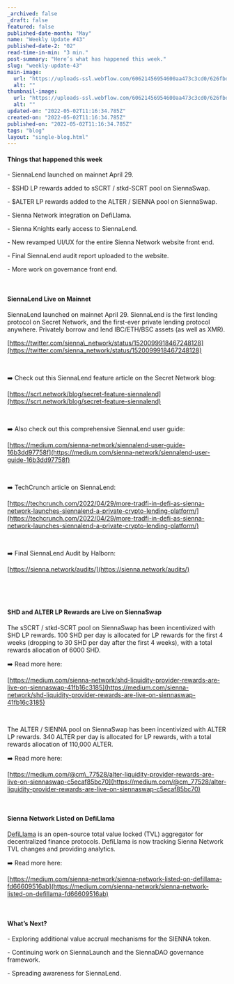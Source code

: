 ```yaml
---
_archived: false
_draft: false
featured: false
published-date-month: "May"
name: "Weekly Update #43"
published-date-2: "02"
read-time-in-min: "3 min."
post-summary: "Here’s what has happened this week."
slug: "weekly-update-43"
main-image:
  url: "https://uploads-ssl.webflow.com/60621456954600aa473c3cd0/626fbd849fc5ac07e4d86630_weekly-update-43%20Blog-min.jpeg"
  alt: ""
thumbnail-image:
  url: "https://uploads-ssl.webflow.com/60621456954600aa473c3cd0/626fbd87a013c14ba014f242_weekly-update-43%20Blog%20Thump-min.jpeg"
  alt: ""
updated-on: "2022-05-02T11:16:34.785Z"
created-on: "2022-05-02T11:16:34.785Z"
published-on: "2022-05-02T11:16:34.785Z"
tags: "blog"
layout: "single-blog.html"
---
```


#### Things that happened this week

\- SiennaLend launched on mainnet April 29.

\- $SHD LP rewards added to sSCRT / stkd-SCRT pool on SiennaSwap.

\- $ALTER LP rewards added to the ALTER / SIENNA pool on SiennaSwap.

\- Sienna Network integration on DefiLlama.

\- Sienna Knights early access to SiennaLend.

\- New revamped UI/UX for the entire Sienna Network website front end.

\- Final SiennaLend audit report uploaded to the website.

\- More work on governance front end.

‍

#### SiennaLend Live on Mainnet

SiennaLend launched on mainnet April 29. SiennaLend is the first lending protocol on Secret Network, and the first-ever private lending protocol anywhere. Privately borrow and lend IBC/ETH/BSC assets (as well as XMR).

[https://twitter.com/sienna\_network/status/1520099918467248128](https://twitter.com/sienna_network/status/1520099918467248128)

‍

➡️ Check out this SiennaLend feature article on the Secret Network blog:

[https://scrt.network/blog/secret-feature-siennalend](https://scrt.network/blog/secret-feature-siennalend)

‍

➡️ Also check out this comprehensive SiennaLend user guide:

[https://medium.com/sienna-network/siennalend-user-guide-16b3dd97758f](https://medium.com/sienna-network/siennalend-user-guide-16b3dd97758f)

‍

➡️ TechCrunch article on SiennaLend:

[https://techcrunch.com/2022/04/29/more-tradfi-in-defi-as-sienna-network-launches-siennalend-a-private-crypto-lending-platform/](https://techcrunch.com/2022/04/29/more-tradfi-in-defi-as-sienna-network-launches-siennalend-a-private-crypto-lending-platform/)

‍

➡️ Final SiennaLend Audit by Halborn:

[https://sienna.network/audits/](https://sienna.network/audits/)

‍

‍

#### SHD and ALTER LP Rewards are Live on SiennaSwap

The sSCRT / stkd-SCRT pool on SiennaSwap has been incentivized with SHD LP rewards. 100 SHD per day is allocated for LP rewards for the first 4 weeks (dropping to 30 SHD per day after the first 4 weeks), with a total rewards allocation of 6000 SHD.

➡️ Read more here:

[https://medium.com/sienna-network/shd-liquidity-provider-rewards-are-live-on-siennaswap-41fb16c3185](https://medium.com/sienna-network/shd-liquidity-provider-rewards-are-live-on-siennaswap-41fb16c3185)

‍

The ALTER / SIENNA pool on SiennaSwap has been incentivized with ALTER LP rewards. 340 ALTER per day is allocated for LP rewards, with a total rewards allocation of 110,000 ALTER.

➡️ Read more here:

[https://medium.com/@cm\_77528/alter-liquidity-provider-rewards-are-live-on-siennaswap-c5ecaf85bc70](https://medium.com/@cm_77528/alter-liquidity-provider-rewards-are-live-on-siennaswap-c5ecaf85bc70)

‍

#### Sienna Network Listed on DefiLlama

[DefiLlama](https://defillama.com/) is an open-source total value locked (TVL) aggregator for decentralized finance protocols. DefiLlama is now tracking Sienna Network TVL changes and providing analytics.

➡️ Read more here:

[https://medium.com/sienna-network/sienna-network-listed-on-defillama-fd66609516ab](https://medium.com/sienna-network/sienna-network-listed-on-defillama-fd66609516ab)

‍

#### What’s Next?

\- Exploring additional value accrual mechanisms for the SIENNA token.

\- Continuing work on SiennaLaunch and the SiennaDAO governance framework.

\- Spreading awareness for SiennaLend.

  

‍
